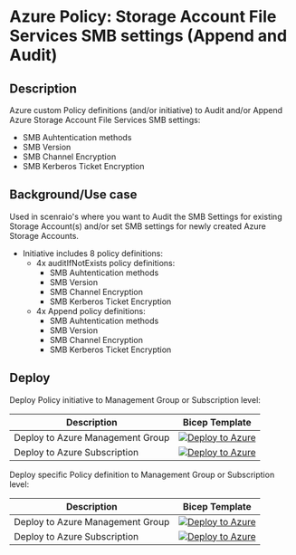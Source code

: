 # Azure Policy: Storage Account File Services SMB settings (Append and Audit)

## Description

Azure custom Policy definitions (and/or initiative) to Audit and/or Append Azure Storage Account File Services SMB settings:
- SMB Auhtentication methods
- SMB Version
- SMB Channel Encryption
- SMB Kerberos Ticket Encryption

## Background/Use case

Used in scenraio's where you want to Audit the SMB Settings for existing Storage Account(s) and/or set SMB settings for newly created Azure Storage Accounts.

- Initiative includes 8 policy definitions:
  - 4x auditIfNotExists policy definitions:
    - SMB Auhtentication methods
    - SMB Version
    - SMB Channel Encryption
    - SMB Kerberos Ticket Encryption
  - 4x Append policy definitions:
    - SMB Auhtentication methods
    - SMB Version
    - SMB Channel Encryption
    - SMB Kerberos Ticket Encryption

## Deploy

Deploy Policy initiative to Management Group or Subscription level:

| Description | Bicep Template |
|---|---|
| Deploy to Azure Management Group| [![Deploy to Azure](https://aka.ms/deploytoazurebutton)](https://portal.azure.com/#create/Microsoft.Template/uri/https%3A%2F%2Fraw.githubusercontent.com%2FPieterbasNagengast%2FAzurePolicy-DenySubnetSize%2Fmain%2FSubnetPolicy-MgmtGrp.json)|
| Deploy to Azure Subscription | [![Deploy to Azure](https://aka.ms/deploytoazurebutton)](https://portal.azure.com/#create/Microsoft.Template/uri/https%3A%2F%2Fraw.githubusercontent.com%2FPieterbasNagengast%2FAzurePolicy-DenySubnetSize%2Fmain%2FSubnetPolicy-Sub.json)|

Deploy specific Policy definition to Management Group or Subscription level:

| Description | Bicep Template |
|---|---|
| Deploy to Azure Management Group| [![Deploy to Azure](https://aka.ms/deploytoazurebutton)](https://portal.azure.com/#create/Microsoft.Template/uri/https%3A%2F%2Fraw.githubusercontent.com%2FPieterbasNagengast%2FAzurePolicy-DenySubnetSize%2Fmain%2FSubnetPolicy-MgmtGrp.json)|
| Deploy to Azure Subscription | [![Deploy to Azure](https://aka.ms/deploytoazurebutton)](https://portal.azure.com/#create/Microsoft.Template/uri/https%3A%2F%2Fraw.githubusercontent.com%2FPieterbasNagengast%2FAzurePolicy-DenySubnetSize%2Fmain%2FSubnetPolicy-Sub.json)|